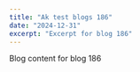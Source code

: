 ```yaml
---
title: "Ak test blogs 186"
date: "2024-12-31"
excerpt: "Excerpt for blog 186"
---
```


Blog content for blog 186